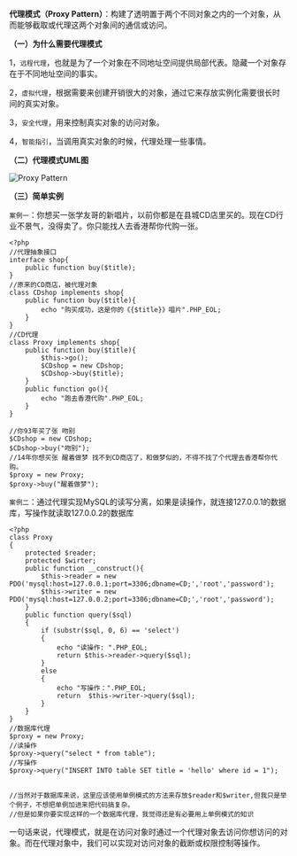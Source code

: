 **代理模式（Proxy Pattern）**：构建了透明置于两个不同对象之内的一个对象，从而能够截取或代理这两个对象间的通信或访问。

**（一）为什么需要代理模式**

1，`远程代理`，也就是为了一个对象在不同地址空间提供局部代表。隐藏一个对象存在于不同地址空间的事实。

2，`虚拟代理`，根据需要来创建开销很大的对象，通过它来存放实例化需要很长时间的真实对象。

3，`安全代理`，用来控制真实对象的访问对象。

4，`智能指引`，当调用真实对象的时候，代理处理一些事情。

**（二）代理模式UML图**


![Proxy Pattern](http://upload-images.jianshu.io/upload_images/5261067-b44ee03078c7ed9f.png?imageMogr2/auto-orient/strip%7CimageView2/2/w/1240)


**（三）简单实例**

`案例一`：你想买一张学友哥的新唱片，以前你都是在县城CD店里买的。现在CD行业不景气，没得卖了。你只能找人去香港帮你代购一张。

```
<?php
//代理抽象接口
interface shop{
    public function buy($title);
}
//原来的CD商店，被代理对象
class CDshop implements shop{
    public function buy($title){
        echo "购买成功，这是你的《{$title}》唱片".PHP_EOL;
    }
}
//CD代理
class Proxy implements shop{
    public function buy($title){
        $this->go();
        $CDshop = new CDshop;
        $CDshop->buy($title);
    }
    public function go(){
        echo "跑去香港代购".PHP_EOL;
    }
}

//你93年买了张 吻别
$CDshop = new CDshop;
$CDshop->buy("吻别");
//14年你想买张 醒着做梦 找不到CD商店了，和做梦似的，不得不找了个代理去香港帮你代购。
$proxy = new Proxy;
$proxy->buy("醒着做梦");
```

`案例二`：通过代理实现MySQL的读写分离，如果是读操作，就连接127.0.0.1的数据库，写操作就读取127.0.0.2的数据库

```
<?php
class Proxy
{   
    protected $reader;
    protected $wirter;
    public function __construct(){
        $this->reader = new PDO('mysql:host=127.0.0.1;port=3306;dbname=CD;','root','password');
        $this->writer = new PDO('mysql:host=127.0.0.2;port=3306;dbname=CD;','root','password');
    }
    public function query($sql)
    {
        if (substr($sql, 0, 6) == 'select')
        {
            echo "读操作: ".PHP_EOL;
            return $this->reader->query($sql);
        }
        else
        {
            echo "写操作：".PHP_EOL;
            return  $this->writer->query($sql);
        }
    }
}
//数据库代理
$proxy = new Proxy;
//读操作
$proxy->query("select * from table");
//写操作
$proxy->query("INSERT INTO table SET title = 'hello' where id = 1");


//当然对于数据库来说，这里应该使用单例模式的方法来存放$reader和$writer,但我只是举个例子，不想把单例加进来把代码搞复杂。
//但是如果你要实现这样的一个数据库代理，我觉得还是有必要用上单例模式的知识
```


一句话来说，代理模式，就是在访问对象时通过一个代理对象去访问你想访问的对象。而在代理对象中，我们可以实现对访问对象的截断或权限控制等操作。
